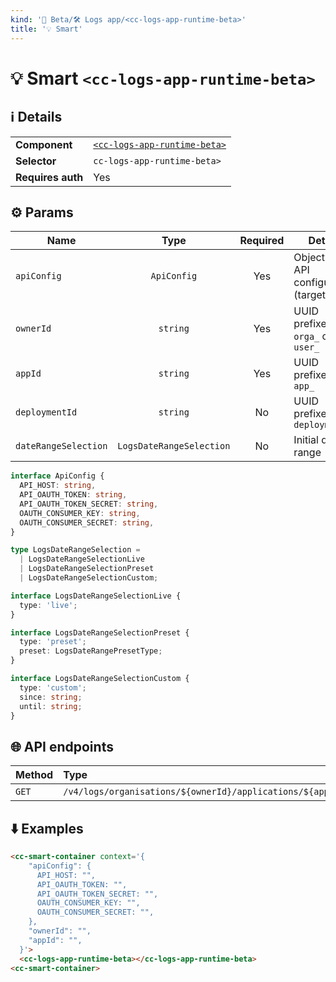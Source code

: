 ```yaml
---
kind: '🚧 Beta/🛠 Logs app/<cc-logs-app-runtime-beta>'
title: '💡 Smart'
---
```


# 💡 Smart `<cc-logs-app-runtime-beta>`

## ℹ️ Details

<table>
  <tr><td><strong>Component    </strong> <td><a href="🚧-beta-🛠-logs-app-cc-logs-app-runtime-beta--default-story"><code>&lt;cc-logs-app-runtime-beta&gt;</code></a>
  <tr><td><strong>Selector     </strong> <td><code>cc-logs-app-runtime-beta></code>
  <tr><td><strong>Requires auth</strong> <td>Yes
</table>

## ⚙️ Params

| Name                 |           Type           | Required | Details                                     | Default |
|----------------------|:------------------------:|:--------:|---------------------------------------------|---------|
| `apiConfig`          |       `ApiConfig`        |   Yes    | Object with API configuration (target host) |         |
| `ownerId`            |         `string`         |   Yes    | UUID prefixed with `orga_` or `user_`       |         |
| `appId`              |         `string`         |   Yes    | UUID prefixed with `app_`                   |         |
| `deploymentId`       |         `string`         |    No    | UUID prefixed with `deployment_`            |         |
| `dateRangeSelection` | `LogsDateRangeSelection` |    No    | Initial date range                          |         |

```ts
interface ApiConfig {
  API_HOST: string,
  API_OAUTH_TOKEN: string,
  API_OAUTH_TOKEN_SECRET: string,
  OAUTH_CONSUMER_KEY: string,
  OAUTH_CONSUMER_SECRET: string,
}

type LogsDateRangeSelection =
  | LogsDateRangeSelectionLive
  | LogsDateRangeSelectionPreset
  | LogsDateRangeSelectionCustom;

interface LogsDateRangeSelectionLive {
  type: 'live';
}

interface LogsDateRangeSelectionPreset {
  type: 'preset';
  preset: LogsDateRangePresetType;
}

interface LogsDateRangeSelectionCustom {
  type: 'custom';
  since: string;
  until: string;
}
```

## 🌐 API endpoints

| Method | Type                                                           | Cache?  |
|--------|:---------------------------------------------------------------|:--------|
| `GET`  | `/v4/logs/organisations/${ownerId}/applications/${appId}/logs` | Default |

## ⬇️️ Examples

```html
<cc-smart-container context='{
    "apiConfig": {
      API_HOST: "",
      API_OAUTH_TOKEN: "",
      API_OAUTH_TOKEN_SECRET: "",
      OAUTH_CONSUMER_KEY: "",
      OAUTH_CONSUMER_SECRET: "",
    },
    "ownerId": "",
    "appId": "",
  }'>
  <cc-logs-app-runtime-beta></cc-logs-app-runtime-beta>
<cc-smart-container>
```
